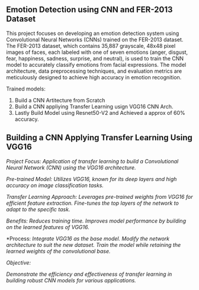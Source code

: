 ## Emotion Detection using CNN and FER-2013 Dataset

This project focuses on developing an emotion detection system using Convolutional Neural Networks (CNNs) trained on the FER-2013 dataset. The FER-2013 dataset, which contains 35,887 grayscale, 48x48 pixel images of faces, each labeled with one of seven emotions (anger, disgust, fear, happiness, sadness, surprise, and neutral), is used to train the CNN model to accurately classify emotions from facial expressions. The model architecture, data preprocessing techniques, and evaluation metrics are meticulously designed to achieve high accuracy in emotion recognition.

Trained models:

1. Build a CNN Artitecture from Scratch
2. Build a CNN appliying Transfer Learning usign VGG16 CNN Arch.
3. Lastly Build Model using Resnet50-V2 and Achieved a approx of 60% accuracy.





## Building a CNN Applying Transfer Learning Using VGG16

*Project Focus: Application of transfer learning to build a Convolutional Neural Network (CNN) using the VGG16 architecture.*

*Pre-trained Model: Utilizes VGG16, known for its deep layers and high accuracy on image classification tasks.*

*Transfer Learning Approach:*
*Leverages pre-trained weights from VGG16 for efficient feature extraction.*
*Fine-tunes the top layers of the network to adapt to the specific task.*

*Benefits:*
*Reduces training time.*
*Improves model performance by building on the learned features of VGG16.*

*Process:
*Integrate VGG16 as the base model.*
*Modify the network architecture to suit the new dataset.*
*Train the model while retaining the learned weights of the convolutional base.*

*Objective:*

*Demonstrate the efficiency and effectiveness of transfer learning in building robust CNN models for various applications.*
